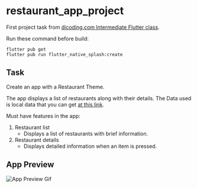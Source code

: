 [dicodingclass]: https://www.dicoding.com/academies/195
[jsonassets]: https://github.com/dicodingacademy/assets/blob/main/flutter_fundamental_academy/local_restaurant.json

# **restaurant_app_project**

First project task from [dicoding.com Intermediate Flutter class][dicodingclass].

Run these command before build:

```
flutter pub get
flutter pub run flutter_native_splash:create
```

## **Task**

Create an app with a Restaurant Theme.

The app displays a list of restaurants along with their details. The Data used is local data that you can get [at this link][jsonassets].

Must have features in the app:

1. Restaurant list
   - Displays a list of restaurants with brief information.
2. Restaurant details
   - Displays detailed information when an item is pressed.

## **App Preview**
![App Preview Gif](https://github.com/KeidsID/KeidsID/blob/main/app_preview/RESTAURantS_App_Preview.gif?raw=true)
